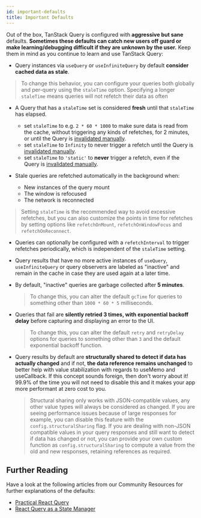 ```yaml
---
id: important-defaults
title: Important Defaults
---
```


Out of the box, TanStack Query is configured with **aggressive but sane** defaults. **Sometimes these defaults can catch new users off guard or make learning/debugging difficult if they are unknown by the user.** Keep them in mind as you continue to learn and use TanStack Query:

- Query instances via `useQuery` or `useInfiniteQuery` by default **consider cached data as stale**.

> To change this behavior, you can configure your queries both globally and per-query using the `staleTime` option. Specifying a longer `staleTime` means queries will not refetch their data as often

- A Query that has a `staleTime` set is considered **fresh** until that `staleTime` has elapsed.
  - set `staleTime` to e.g. `2 * 60 * 1000` to make sure data is read from the cache, without triggering any kinds of refetches, for 2 minutes, or until the Query is [invalidated manually](../query-invalidation.md).
  - set `staleTime` to `Infinity` to never trigger a refetch until the Query is [invalidated manually](../query-invalidation.md).
  - set `staleTime` to `'static'` to **never** trigger a refetch, even if the Query is [invalidated manually](../query-invalidation.md).

- Stale queries are refetched automatically in the background when:
  - New instances of the query mount
  - The window is refocused
  - The network is reconnected

> Setting `staleTime` is the recommended way to avoid excessive refetches, but you can also customize the points in time for refetches by setting options like `refetchOnMount`, `refetchOnWindowFocus` and `refetchOnReconnect`.

- Queries can optionally be configured with a `refetchInterval` to trigger refetches periodically, which is independent of the `staleTime` setting.

- Query results that have no more active instances of `useQuery`, `useInfiniteQuery` or query observers are labeled as "inactive" and remain in the cache in case they are used again at a later time.
- By default, "inactive" queries are garbage collected after **5 minutes**.

  > To change this, you can alter the default `gcTime` for queries to something other than `1000 * 60 * 5` milliseconds.

- Queries that fail are **silently retried 3 times, with exponential backoff delay** before capturing and displaying an error to the UI.

  > To change this, you can alter the default `retry` and `retryDelay` options for queries to something other than `3` and the default exponential backoff function.

- Query results by default are **structurally shared to detect if data has actually changed** and if not, **the data reference remains unchanged** to better help with value stabilization with regards to useMemo and useCallback. If this concept sounds foreign, then don't worry about it! 99.9% of the time you will not need to disable this and it makes your app more performant at zero cost to you.

  > Structural sharing only works with JSON-compatible values, any other value types will always be considered as changed. If you are seeing performance issues because of large responses for example, you can disable this feature with the `config.structuralSharing` flag. If you are dealing with non-JSON compatible values in your query responses and still want to detect if data has changed or not, you can provide your own custom function as `config.structuralSharing` to compute a value from the old and new responses, retaining references as required.

[//]: # 'Materials'

## Further Reading

Have a look at the following articles from our Community Resources for further explanations of the defaults:

- [Practical React Query](../../community/tkdodos-blog.md#1-practical-react-query)
- [React Query as a State Manager](../../community/tkdodos-blog.md#10-react-query-as-a-state-manager)

[//]: # 'Materials'
